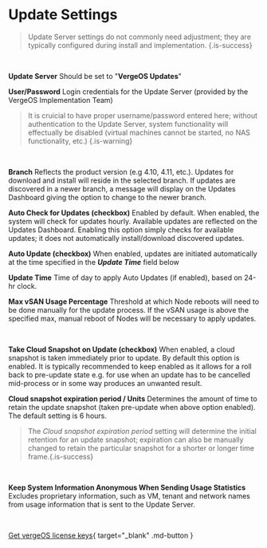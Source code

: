 

# Update Settings

> Update Server settings do not commonly need adjustment; they are typically configured during install and implementation. {.is-success}  

<br>
  
**Update Server**
Should be set to "**VergeOS Updates**"
<br>

**User/Password**
Login credentials for the Update Server (provided by the VergeOS Implementation Team) 
> It is cruicial to have proper username/password entered here; without authentication to the Update Server, system functionality will effectually be disabled (virtual machines cannot be started, no NAS functionality, etc.) {.is-warning}

<br>

**Branch**
Reflects the product version (e.g 4.10, 4.11, etc.). Updates for download and install will reside in the selected branch. If updates are discovered in a newer branch, a message will display on the Updates Dashboard giving the option to change to the newer branch.
<br>

**Auto Check for Updates (checkbox)**
Enabled by default. When enabled, the system will check for updates hourly. Available updates are reflected on the Updates Dashboard. Enabling this option simply checks for available updates; it does not automatically install/download discovered updates.
<br>

**Auto Update (checkbox)**
When enabled, updates are initiated automatically at the time specified in the ***Update Time*** field below
<br>

**Update Time**
Time of day to apply Auto Updates (if enabled), based on 24-hr clock.
<br>

**Max vSAN Usage Percentage**
Threshold at which Node reboots will need to be done manually for the update process. If the vSAN usage is above the specified max, manual reboot of Nodes will be necessary to apply updates.

<br> 

**Take Cloud Snapshot on Update (checkbox)**
When enabled, a cloud snapshot is taken immediately prior to update. By default this option is enabled. It is typically recommended to keep enabled as it allows for a roll back to pre-update state e.g. for use when an update has to be cancelled mid-process or in some way produces an unwanted result.
<br>

**Cloud snapshot expiration period / Units**
Determines the amount of time to retain the update snapshot (taken pre-update when above option enabled). The default setting is 6 hours.

>The *Cloud snapshot expiration period* setting will determine the initial retention for an update snapshot; expiration can also be manually changed to retain the particular snapshot for a shorter or longer time frame.{.is-success}

<br>

**Keep System Information Anonymous When Sending Usage Statistics**
Excludes proprietary information, such as VM, tenant and network names from usage information that is sent to the Update Server.

<br>

[Get vergeOS license keys](https://www.verge.io/test-drive){ target="_blank" .md-button }